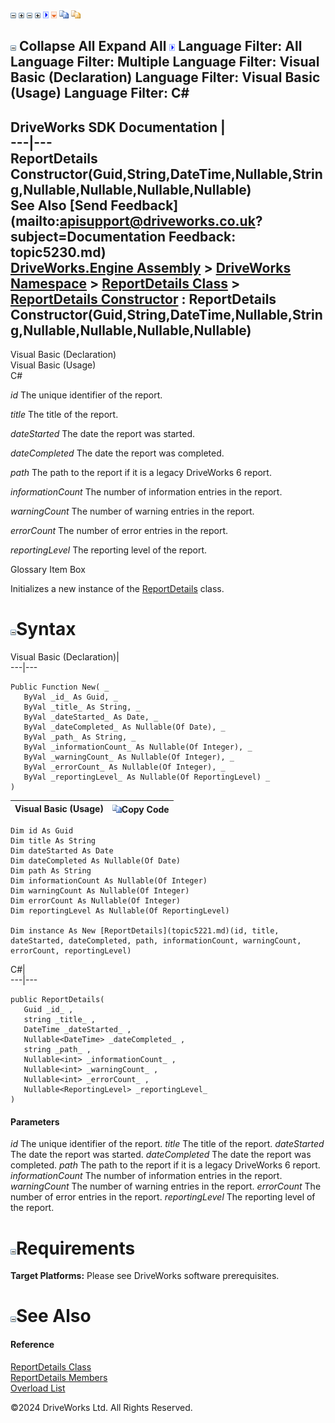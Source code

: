 ![](dotnetimages/collapse.gif) ![](dotnetimages/expand.gif) ![](dotnetimages/collapse.gif) ![](dotnetimages/expand.gif) ![](dotnetimages/drpdown.gif) ![](dotnetimages/drpdown_orange.gif) ![](dotnetimages/copycode.gif) ![](dotnetimages/copycodeHighlight.gif)

![](dotnetimages/collapse.gif) Collapse All Expand All ![](dotnetimages/drpdown.gif) Language Filter: All  Language Filter: Multiple  Language Filter: Visual Basic (Declaration) Language Filter: Visual Basic (Usage) Language Filter: C#  
---  
DriveWorks SDK Documentation  |   
---|---  
ReportDetails Constructor(Guid,String,DateTime,Nullable<DateTime>,String,Nullable<Int32>,Nullable<Int32>,Nullable<Int32>,Nullable<ReportingLevel>)   
See Also [Send Feedback](mailto:apisupport@driveworks.co.uk?subject=Documentation Feedback: topic5230.md)  
[DriveWorks.Engine Assembly](topic2156.md) > [DriveWorks Namespace](topic2159.md) > [ReportDetails Class](topic5221.md) > [ReportDetails Constructor](topic5227.md) : ReportDetails Constructor(Guid,String,DateTime,Nullable<DateTime>,String,Nullable<Int32>,Nullable<Int32>,Nullable<Int32>,Nullable<ReportingLevel>)  
---  
  
Visual Basic (Declaration)    
Visual Basic (Usage)    
C# 

_id_
    The unique identifier of the report.

_title_
    The title of the report.

_dateStarted_
    The date the report was started.

_dateCompleted_
    The date the report was completed.

_path_
    The path to the report if it is a legacy DriveWorks 6 report.

_informationCount_
    The number of information entries in the report.

_warningCount_
    The number of warning entries in the report.

_errorCount_
    The number of error entries in the report.

_reportingLevel_
    The reporting level of the report.

Glossary Item Box

Initializes a new instance of the [ReportDetails](topic5221.md) class. 

# ![](dotnetimages/collapse.gif)Syntax

Visual Basic (Declaration)|   
---|---  
      
    
    Public Function New( _
       ByVal _id_ As Guid, _
       ByVal _title_ As String, _
       ByVal _dateStarted_ As Date, _
       ByVal _dateCompleted_ As Nullable(Of Date), _
       ByVal _path_ As String, _
       ByVal _informationCount_ As Nullable(Of Integer), _
       ByVal _warningCount_ As Nullable(Of Integer), _
       ByVal _errorCount_ As Nullable(Of Integer), _
       ByVal _reportingLevel_ As Nullable(Of ReportingLevel) _
    )  
  
Visual Basic (Usage)| ![](dotnetimages/copycode.gif)Copy Code  
---|---  
      
    
    Dim id As Guid
    Dim title As String
    Dim dateStarted As Date
    Dim dateCompleted As Nullable(Of Date)
    Dim path As String
    Dim informationCount As Nullable(Of Integer)
    Dim warningCount As Nullable(Of Integer)
    Dim errorCount As Nullable(Of Integer)
    Dim reportingLevel As Nullable(Of ReportingLevel)
     
    Dim instance As New [ReportDetails](topic5221.md)(id, title, dateStarted, dateCompleted, path, informationCount, warningCount, errorCount, reportingLevel)  
  
C#|   
---|---  
      
    
    public ReportDetails( 
       Guid _id_ ,
       string _title_ ,
       DateTime _dateStarted_ ,
       Nullable<DateTime> _dateCompleted_ ,
       string _path_ ,
       Nullable<int> _informationCount_ ,
       Nullable<int> _warningCount_ ,
       Nullable<int> _errorCount_ ,
       Nullable<ReportingLevel> _reportingLevel_
    )  
  
#### Parameters

 _id_
    The unique identifier of the report.
_title_
    The title of the report.
_dateStarted_
    The date the report was started.
_dateCompleted_
    The date the report was completed.
_path_
    The path to the report if it is a legacy DriveWorks 6 report.
_informationCount_
    The number of information entries in the report.
_warningCount_
    The number of warning entries in the report.
_errorCount_
    The number of error entries in the report.
_reportingLevel_
    The reporting level of the report.

# ![](dotnetimages/collapse.gif)Requirements

**Target Platforms:** Please see DriveWorks software prerequisites.

# ![](dotnetimages/collapse.gif)See Also

#### Reference

[ReportDetails Class](topic5221.md)   
[ReportDetails Members](topic5222.md)   
[Overload List](topic5227.md)

©2024 DriveWorks Ltd. All Rights Reserved.
